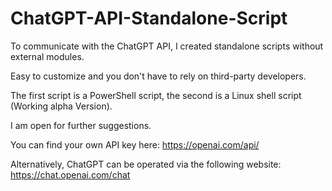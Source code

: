 # ChatGPT-API-Standalone-Script
To communicate with the ChatGPT API, I created standalone scripts without external modules.  

Easy to customize and you don't have to rely on third-party developers.  

The first script is a PowerShell script, the second is a Linux shell script (Working alpha Version). 

I am open for further suggestions. 

You can find your own API key here: https://openai.com/api/

Alternatively, ChatGPT can be operated via the following website: https://chat.openai.com/chat


